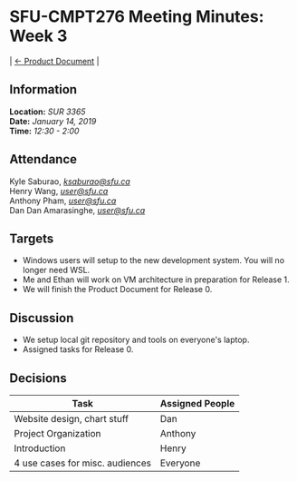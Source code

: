 # SFU-CMPT276 Meeting Minutes: Week 3

| [<- Product Document](../Product-Document.md) |

## Information

**Location:** *SUR 3365*  
**Date:** *January 14, 2019*  
**Time:** *12:30 - 2:00*

## Attendance

Kyle Saburao, *ksaburao@sfu.ca*  
Henry Wang, *user@sfu.ca*  
Anthony Pham, *user@sfu.ca*  
Dan Dan Amarasinghe, *user@sfu.ca*  

## Targets

- Windows users will setup to the new development system. You will no longer need WSL.
- Me and Ethan will work on VM architecture in preparation for Release 1.
- We will finish the Product Document for Release 0.

## Discussion

- We setup local git repository and tools on everyone's laptop.
- Assigned tasks for Release 0.

## Decisions

|Task|Assigned People|
|----|---------------|
|Website design, chart stuff|Dan|
|Project Organization|Anthony|
|Introduction|Henry|
|4 use cases for misc. audiences|Everyone|
